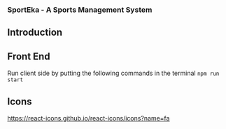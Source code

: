 ### SportEka - A Sports Management System

## Introduction




## Front End
Run client side by putting the following commands in the terminal
```npm run start```

## Icons
https://react-icons.github.io/react-icons/icons?name=fa 